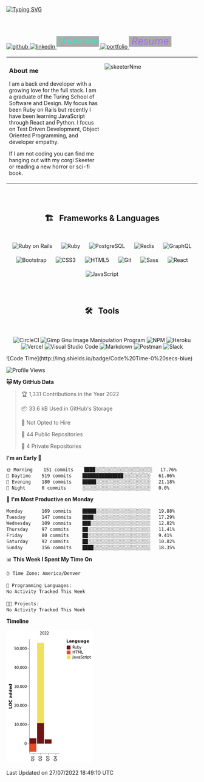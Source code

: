 [![Typing SVG](https://readme-typing-svg.herokuapp.com?font=Finlandica&size=100&color=44F7F2&background=DBF4FF67&center=true&vCenter=true&width=1000&height=250&lines=alexGrandolph;back+end+developer)](https://git.io/typing-svg)

![]()  
  

<br/>  
<a href="https://github.com/https://github.com/alexGrandolph" target="_blank">
<img src=https://img.shields.io/badge/github-%2324292e.svg?&style=for-the-badge&logo=github&logoColor=white alt=github style="margin-bottom: 5px; height: 28px;" />
</a>
<a href="https://www.linkedin.com/in/alexgrandolph/" target="_blank">
<img src=https://img.shields.io/badge/linkedin-%231E77B5.svg?&style=for-the-badge&logo=linkedin&logoColor=white alt=linkedin style="margin-bottom: 5px;" />
</a>  
<a href="https://www.alexgrandolph.dev/" target="_blank">
<img src=/portfolio_badge1.png alt=portfolio style="margin-bottom: 5px; height: 28px; " />
</a> 
<a href="mailto:alexgeorgerandolph@gmail.com?" target="_blank">
<img src="https://img.shields.io/badge/Gmail-D14836?style=for-the-badge&logo=gmail&logoColor=white" alt=portfolio style="margin-bottom: 5px; height: 28px; width: 110px;" />
</a> 
<!-- 
<a href="google.com"><img src="https://img.shields.io/badge/Gmail-D14836?style=for-the-badge&logo=gmail&logoColor=white" alt=portfolio style="margin-bottom: 5px; height: 28px; width: 110px;/></a> -->


<a href="/Resume4.0.pdf" target="_blank" download>
<img src=/resume_badgeP.png alt=resume style="margin-bottom: 5px; height: 28px; " />
</a> 



<br/>  


<table><tr><td valign="top" width="50%">


### About me  
  I am a back end developer with a growing love for the full stack. I am a graduate of the Turing School of Software and Design. My focus has been Ruby on Rails but recently I have been learning JavaScript through React and Python.
I focus on Test Driven Development, Object Oriented Programming, and developer empathy.  

If I am not coding you can find me hanging out with my corgi Skeeter or reading a new horror or sci-fi book.   


</td><td valign="top" width="50%">


![skeeterNme](https://user-images.githubusercontent.com/96802470/176985115-fbe3d4d2-ea3d-450a-b776-b8f1e34e51d3.jpeg)



</td></tr></table>
<br />

                         
                                 
                                 
                                 
                                 
<br/>  

<div align="center">  
<h2> 🏗 &nbsp; Frameworks & Languages</h2> 
 </div>
</br>

<div align="center">  
<img style="margin: 10px" src="https://profilinator.rishav.dev/skills-assets/rails-original-wordmark.svg" alt="Ruby on Rails" height="50" />  
<img style="margin: 10px" src="https://profilinator.rishav.dev/skills-assets/ruby-original-wordmark.svg" alt="Ruby" height="50" />  
<img style="margin: 10px" src="https://profilinator.rishav.dev/skills-assets/postgresql-original-wordmark.svg" alt="PostgreSQL" height="50" /> 
<img style="margin: 10px" src="https://profilinator.rishav.dev/skills-assets/redis-original-wordmark.svg" alt="Redis" height="50" />  
<img style="margin: 10px" src="https://profilinator.rishav.dev/skills-assets/graphql.png" alt="GraphQL" height="50" />  
<img style="margin: 10px" src="https://profilinator.rishav.dev/skills-assets/bootstrap-plain.svg" alt="Bootstrap" height="50" />  
<img style="margin: 10px" src="https://profilinator.rishav.dev/skills-assets/css3-original-wordmark.svg" alt="CSS3" height="50" />  
<img style="margin: 10px" src="https://profilinator.rishav.dev/skills-assets/html5-original-wordmark.svg" alt="HTML5" height="50" />  
<img style="margin: 10px" src="https://profilinator.rishav.dev/skills-assets/git-scm-icon.svg" alt="Git" height="50" />  
<img style="margin: 10px" src="https://profilinator.rishav.dev/skills-assets/sass-original.svg" alt="Sass" height="50" />  
<img style="margin: 10px" src="https://profilinator.rishav.dev/skills-assets/react-original-wordmark.svg" alt="React" height="50" />  
<img style="margin: 10px" src="https://profilinator.rishav.dev/skills-assets/javascript-original.svg" alt="JavaScript" height="50" />  

</div>
<br />

<br />

<div align="center">  

<h2> 🛠 &nbsp; Tools</h2> 

  <br>
  
![CircleCI](https://img.shields.io/badge/circle%20ci-%23161616.svg?style=for-the-badge&logo=circleci&logoColor=white)
![Gimp Gnu Image Manipulation Program](https://img.shields.io/badge/Gimp-657D8B?style=for-the-badge&logo=gimp&logoColor=FFFFFF)
![NPM](https://img.shields.io/badge/NPM-%23000000.svg?style=for-the-badge&logo=npm&logoColor=white)
![Heroku](https://img.shields.io/badge/heroku-%23430098.svg?style=for-the-badge&logo=heroku&logoColor=white)
![Vercel](https://img.shields.io/badge/vercel-%23000000.svg?style=for-the-badge&logo=vercel&logoColor=white)
![Visual Studio Code](https://img.shields.io/badge/Visual%20Studio%20Code-0078d7.svg?style=for-the-badge&logo=visual-studio-code&logoColor=white)
![Markdown](https://img.shields.io/badge/markdown-%23000000.svg?style=for-the-badge&logo=markdown&logoColor=white)
![Postman](https://img.shields.io/badge/Postman-FF6C37?style=for-the-badge&logo=postman&logoColor=white)
![Slack](https://img.shields.io/badge/Slack-4A154B?style=for-the-badge&logo=slack&logoColor=white)

</div>
<!--START_SECTION:waka-->
![Code Time](http://img.shields.io/badge/Code%20Time-0%20secs-blue)

![Profile Views](http://img.shields.io/badge/Profile%20Views-10-blue)

**🐱 My GitHub Data** 

> 🏆 1,331 Contributions in the Year 2022
 > 
> 📦 33.6 kB Used in GitHub's Storage 
 > 
> 🚫 Not Opted to Hire
 > 
> 📜 44 Public Repositories 
 > 
> 🔑 4 Private Repositories  
 > 
**I'm an Early 🐤** 

```text
🌞 Morning    151 commits    ████░░░░░░░░░░░░░░░░░░░░░   17.76% 
🌆 Daytime    519 commits    ███████████████░░░░░░░░░░   61.06% 
🌃 Evening    180 commits    █████░░░░░░░░░░░░░░░░░░░░   21.18% 
🌙 Night      0 commits      ░░░░░░░░░░░░░░░░░░░░░░░░░   0.0%

```
📅 **I'm Most Productive on Monday** 

```text
Monday       169 commits    █████░░░░░░░░░░░░░░░░░░░░   19.88% 
Tuesday      147 commits    ████░░░░░░░░░░░░░░░░░░░░░   17.29% 
Wednesday    109 commits    ███░░░░░░░░░░░░░░░░░░░░░░   12.82% 
Thursday     97 commits     ██░░░░░░░░░░░░░░░░░░░░░░░   11.41% 
Friday       80 commits     ██░░░░░░░░░░░░░░░░░░░░░░░   9.41% 
Saturday     92 commits     ██░░░░░░░░░░░░░░░░░░░░░░░   10.82% 
Sunday       156 commits    ████░░░░░░░░░░░░░░░░░░░░░   18.35%

```


📊 **This Week I Spent My Time On** 

```text
⌚︎ Time Zone: America/Denver

💬 Programming Languages: 
No Activity Tracked This Week

🐱‍💻 Projects: 
No Activity Tracked This Week

```

**Timeline**

![Chart not found](https://raw.githubusercontent.com/alexGrandolph/alexGrandolph/main/charts/bar_graph.png) 


 Last Updated on 27/07/2022 18:49:10 UTC
<!--END_SECTION:waka-->
